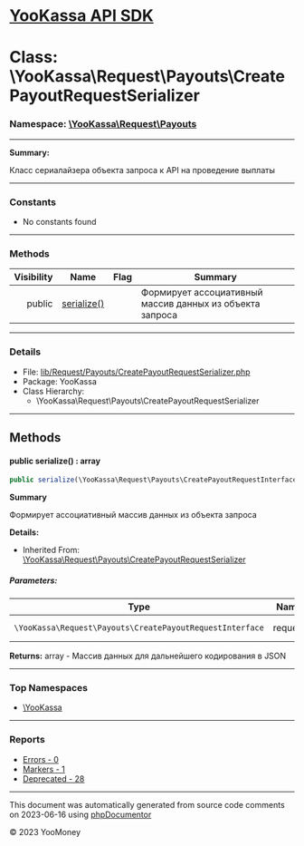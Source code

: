 # [YooKassa API SDK](../home.md)

# Class: \YooKassa\Request\Payouts\CreatePayoutRequestSerializer
### Namespace: [\YooKassa\Request\Payouts](../namespaces/yookassa-request-payouts.md)
---
**Summary:**

Класс сериалайзера объекта запроса к API на проведение выплаты


---
### Constants
* No constants found

---
### Methods
| Visibility | Name | Flag | Summary |
| ----------:| ---- | ---- | ------- |
| public | [serialize()](../classes/YooKassa-Request-Payouts-CreatePayoutRequestSerializer.md#method_serialize) |  | Формирует ассоциативный массив данных из объекта запроса |

---
### Details
* File: [lib/Request/Payouts/CreatePayoutRequestSerializer.php](../../lib/Request/Payouts/CreatePayoutRequestSerializer.php)
* Package: YooKassa
* Class Hierarchy:
  * \YooKassa\Request\Payouts\CreatePayoutRequestSerializer

---
## Methods
<a name="method_serialize" class="anchor"></a>
#### public serialize() : array

```php
public serialize(\YooKassa\Request\Payouts\CreatePayoutRequestInterface $request) : array
```

**Summary**

Формирует ассоциативный массив данных из объекта запроса

**Details:**
* Inherited From: [\YooKassa\Request\Payouts\CreatePayoutRequestSerializer](../classes/YooKassa-Request-Payouts-CreatePayoutRequestSerializer.md)

##### Parameters:
| Type | Name | Description |
| ---- | ---- | ----------- |
| <code lang="php">\YooKassa\Request\Payouts\CreatePayoutRequestInterface</code> | request  | Объект запроса |

**Returns:** array - Массив данных для дальнейшего кодирования в JSON



---

### Top Namespaces

* [\YooKassa](../namespaces/yookassa.md)

---

### Reports
* [Errors - 0](../reports/errors.md)
* [Markers - 1](../reports/markers.md)
* [Deprecated - 28](../reports/deprecated.md)

---

This document was automatically generated from source code comments on 2023-06-16 using [phpDocumentor](http://www.phpdoc.org/)

&copy; 2023 YooMoney